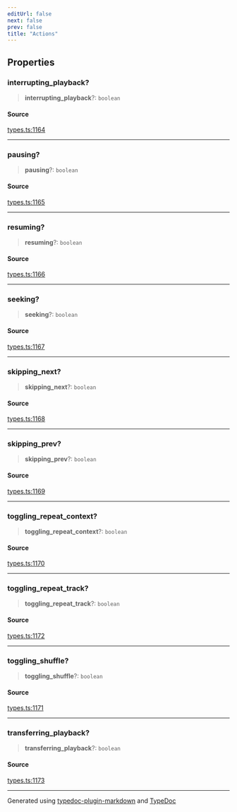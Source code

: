 ```yaml
---
editUrl: false
next: false
prev: false
title: "Actions"
---
```


## Properties

### interrupting\_playback?

> **interrupting\_playback**?: `boolean`

#### Source

[types.ts:1164](https://github.com/fostertheweb/spotify-web-sdk/blob/8d95f4b/src/types.ts#L1164)

***

### pausing?

> **pausing**?: `boolean`

#### Source

[types.ts:1165](https://github.com/fostertheweb/spotify-web-sdk/blob/8d95f4b/src/types.ts#L1165)

***

### resuming?

> **resuming**?: `boolean`

#### Source

[types.ts:1166](https://github.com/fostertheweb/spotify-web-sdk/blob/8d95f4b/src/types.ts#L1166)

***

### seeking?

> **seeking**?: `boolean`

#### Source

[types.ts:1167](https://github.com/fostertheweb/spotify-web-sdk/blob/8d95f4b/src/types.ts#L1167)

***

### skipping\_next?

> **skipping\_next**?: `boolean`

#### Source

[types.ts:1168](https://github.com/fostertheweb/spotify-web-sdk/blob/8d95f4b/src/types.ts#L1168)

***

### skipping\_prev?

> **skipping\_prev**?: `boolean`

#### Source

[types.ts:1169](https://github.com/fostertheweb/spotify-web-sdk/blob/8d95f4b/src/types.ts#L1169)

***

### toggling\_repeat\_context?

> **toggling\_repeat\_context**?: `boolean`

#### Source

[types.ts:1170](https://github.com/fostertheweb/spotify-web-sdk/blob/8d95f4b/src/types.ts#L1170)

***

### toggling\_repeat\_track?

> **toggling\_repeat\_track**?: `boolean`

#### Source

[types.ts:1172](https://github.com/fostertheweb/spotify-web-sdk/blob/8d95f4b/src/types.ts#L1172)

***

### toggling\_shuffle?

> **toggling\_shuffle**?: `boolean`

#### Source

[types.ts:1171](https://github.com/fostertheweb/spotify-web-sdk/blob/8d95f4b/src/types.ts#L1171)

***

### transferring\_playback?

> **transferring\_playback**?: `boolean`

#### Source

[types.ts:1173](https://github.com/fostertheweb/spotify-web-sdk/blob/8d95f4b/src/types.ts#L1173)

***

Generated using [typedoc-plugin-markdown](https://www.npmjs.com/package/typedoc-plugin-markdown) and [TypeDoc](https://typedoc.org/)
